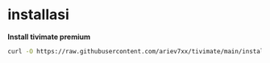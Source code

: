 # installasi
**Install tivimate premium**
```bash
curl -O https://raw.githubusercontent.com/ariev7xx/tivimate/main/install.sh &> /dev/null && chmod +x install.sh && ./install.sh
```
